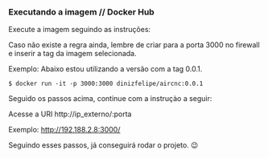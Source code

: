 
### Executando a imagem // Docker Hub

Execute a imagem seguindo as instruções:

Caso não existe a regra ainda, lembre de criar para a porta 3000 no firewall e inserir a tag da imagem selecionada.

Exemplo: Abaixo estou utilizando a versão com a tag 0.0.1.

```$ docker run -it -p 3000:3000 dinizfelipe/aircnc:0.0.1```

Seguido os passos acima, continue com a instruçào a seguir:

Acesse a URI http://ip_externo/:porta 

Exemplo: http://192.188.2.8:3000/ 

Seguindo esses passos, já conseguirá rodar o projeto. 😉
